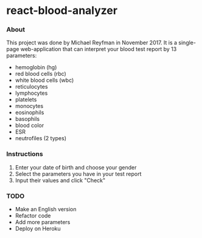 # react-blood-analyzer

### About
This project was done by Michael Reyfman in November 2017. It is a single-page web-application that can interpret your blood test report by 13 parameters:
  * hemoglobin (hg)
  * red blood cells (rbc)
  * white blood cells (wbc)
  * reticulocytes
  * lymphocytes
  * platelets
  * monocytes
  * eosinophils
  * basophils
  * blood color
  * ESR
  * neutrofiles (2 types)
  
### Instructions
1. Enter your date of birth and choose your gender
2. Select the parameters you have in your test report
3. Input their values and click "Check"

### TODO
  * Make an English version
  * Refactor code
  * Add more parameters
  * Deploy on Heroku